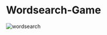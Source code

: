 # Wordsearch-Game
![wordsearch](https://github.com/user-attachments/assets/ba0e22b0-b1d0-4513-8d2a-07d24aca4e78)
